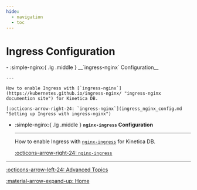 ```yaml
---
hide:
  - navigation
  - toc
---
```

# Ingress Configuration

<div class="grid cards" markdown>
-   :simple-nginx:{ .lg .middle } __`ingress-nginx` Configuration__

    ---

    How to enable Ingress with [`ingress-nginx`](https://kubernetes.github.io/ingress-nginx/ "ingress-nginx documention site") for Kinetica DB.

    [:octicons-arrow-right-24: `ingress-nginx`](ingress_nginx_config.md "Setting up Ingress with ingress-nginx")

-   :simple-nginx:{ .lg .middle } __`nginx-ingress` Configuration__

    ---

    How to enable Ingress with [`nginx-ingress`](https://docs.nginx.com/nginx-ingress-controller/ "nginx-ingress documentation site") for Kinetica DB.

    [:octicons-arrow-right-24: `nginx-ingress`](nginx_ingress_config.md "Setting up Ingress with nginx-ingress")
</div>

--- 

[:octicons-arrow-left-24: Advanced Topics](index.md "Advanced Topic Page")

[:material-arrow-expand-up: Home](../index.md "Home Page")
